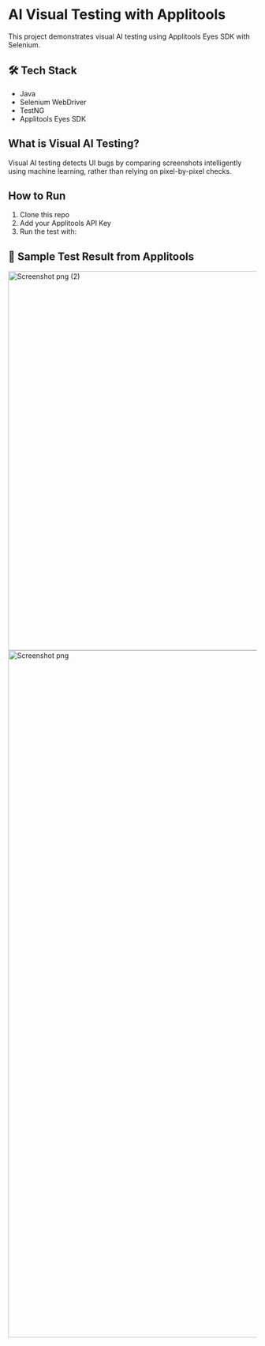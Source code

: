 # AI Visual Testing with Applitools

This project demonstrates visual AI testing using Applitools Eyes SDK with Selenium.

## 🛠 Tech Stack
- Java
- Selenium WebDriver
- TestNG
- Applitools Eyes SDK

##  What is Visual AI Testing?
Visual AI testing detects UI bugs by comparing screenshots intelligently using machine learning, rather than relying on pixel-by-pixel checks.

##  How to Run

1. Clone this repo
2. Add your Applitools API Key
3. Run the test with:


## 📸 Sample Test Result from Applitools
<img width="1024" height="768" alt="Screenshot png (2)" src="https://github.com/user-attachments/assets/d832ddfd-4492-408e-ae0f-808e07784402" />
<img width="1024" height="1392" alt="Screenshot png" src="https://github.com/user-attachments/assets/46589b12-3daa-4bdd-8ba4-325b18212894" />






